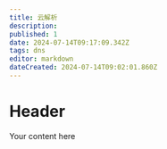 ```yaml
---
title: 云解析
description: 
published: 1
date: 2024-07-14T09:17:09.342Z
tags: dns
editor: markdown
dateCreated: 2024-07-14T09:02:01.860Z
---
```


# Header
Your content here